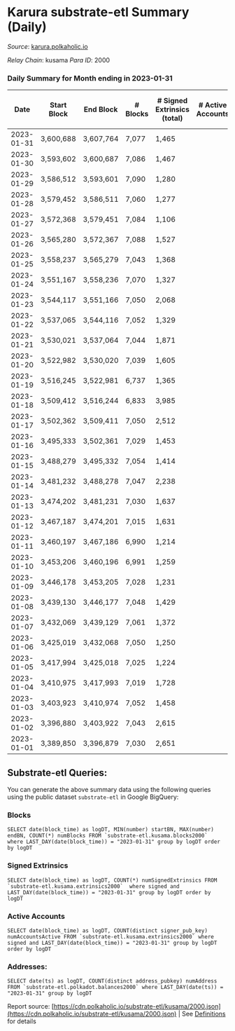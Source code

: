 # Karura substrate-etl Summary (Daily)

_Source_: [karura.polkaholic.io](https://karura.polkaholic.io)

*Relay Chain*: kusama
*Para ID*: 2000



### Daily Summary for Month ending in 2023-01-31


| Date | Start Block | End Block | # Blocks | # Signed Extrinsics (total) | # Active Accounts | # Passive | # New | # Addresses with Balances | # Events | # Transfers | # XCM Transfers In | # XCM Transfers Out |
| ---- | ----------- | --------- | -------- | --------------------------- | ----------------- | --------- | ----- | ------------------------- | -------- | ----------- | ------------------ | ------------------- |
| 2023-01-31 | 3,600,688 | 3,607,764 | 7,077  | 1,465 |  | 39 | 27 | 94,704 | 61,533 | 1,332 ($518,718.19) | 83 ($38,620.36) | 109 ($80,490.69) |
| 2023-01-30 | 3,593,602 | 3,600,687 | 7,086  | 1,467 |  | 42 | 18 | 94,680 | 61,747 | 1,337 ($231,695.23) | 101 ($47,324.94) | 97 ($63,818.21) |
| 2023-01-29 | 3,586,512 | 3,593,601 | 7,090  | 1,280 |  | 47 | 27 | 94,665 | 60,604 | 1,246 ($223,506.20) | 107 ($59,335.51) | 108 ($61,227.79) |
| 2023-01-28 | 3,579,452 | 3,586,511 | 7,060  | 1,277 |  | 29 | 12 | 94,643 | 60,364 | 1,143 ($290,682.94) | 81 ($43,315.37) | 84 ($47,939.97) |
| 2023-01-27 | 3,572,368 | 3,579,451 | 7,084  | 1,106 |  | 39 | 17 | 94,633 | 58,480 | 904 ($208,901.13) | 93 ($53,820.56) | 96 ($62,652.87) |
| 2023-01-26 | 3,565,280 | 3,572,367 | 7,088  | 1,527 |  | 43 | 12 | 94,620 | 62,411 | 1,444 ($405,321.55) | 108 ($54,168.05) | 96 ($67,541.16) |
| 2023-01-25 | 3,558,237 | 3,565,279 | 7,043  | 1,368 |  | 37 | 17 | 94,609 | 60,691 | 1,207 ($211,913.08) | 93 ($51,550.41) | 125 ($43,008.78) |
| 2023-01-24 | 3,551,167 | 3,558,236 | 7,070  | 1,327 |  | 28 | 13 | 94,594 | 60,771 | 1,208 ($221,971.57) | 126 ($56,806.46) | 153 ($61,408.66) |
| 2023-01-23 | 3,544,117 | 3,551,166 | 7,050  | 2,068 |  | 38 | 16 | 94,584 | 67,644 | 2,190 ($525,023.27) | 192 ($145,915.48) | 194 ($140,004.38) |
| 2023-01-22 | 3,537,065 | 3,544,116 | 7,052  | 1,329 |  | 36 | 19 | 94,569 | 60,952 | 1,374 ($349,063.91) | 103 ($37,536.56) | 127 ($58,811.65) |
| 2023-01-21 | 3,530,021 | 3,537,064 | 7,044  | 1,871 |  | 46 | 27 | 94,551 | 65,946 | 2,052 ($572,721.98) | 131 ($54,619.64) | 158 ($50,094.65) |
| 2023-01-20 | 3,522,982 | 3,530,020 | 7,039  | 1,605 |  | 45 | 22 | 94,529 | 64,041 | 1,733 ($400,458.69) | 179 ($85,026.25) | 188 ($122,536.98) |
| 2023-01-19 | 3,516,245 | 3,522,981 | 6,737  | 1,365 |  | 36 | 12 | 94,509 | 59,539 | 1,386 ($260,616.90) | 164 ($63,428.82) | 167 ($76,343.42) |
| 2023-01-18 | 3,509,412 | 3,516,244 | 6,833  | 3,985 |  | 41 | 15 | 94,497 | 76,526 | 2,245 ($529,931.12) | 279 ($131,730.23) | 258 ($140,898.78) |
| 2023-01-17 | 3,502,362 | 3,509,411 | 7,050  | 2,512 |  | 45 | 24 | 94,484 | 72,129 | 2,654 ($488,014.88) | 307 ($95,117.74) | 313 ($144,821.30) |
| 2023-01-16 | 3,495,333 | 3,502,361 | 7,029  | 1,453 |  | 34 | 19 | 94,461 | 61,695 | 1,458 ($307,256.70) | 102 ($17,774.97) | 111 ($56,785.16) |
| 2023-01-15 | 3,488,279 | 3,495,332 | 7,054  | 1,414 |  | 35 | 23 | 94,445 | 61,829 | 1,439 ($313,845.62) | 115 ($25,094.51) | 118 ($27,853.41) |
| 2023-01-14 | 3,481,232 | 3,488,278 | 7,047  | 2,238 |  | 39 | 22 | 94,427 | 68,636 | 2,265 ($500,317.36) | 165 ($61,728.20) | 206 ($72,720.69) |
| 2023-01-13 | 3,474,202 | 3,481,231 | 7,030  | 1,637 |  | 39 | 22 | 94,408 | 63,256 | 1,677 ($371,844.80) | 106 ($53,042.01) | 116 ($59,852.70) |
| 2023-01-12 | 3,467,187 | 3,474,201 | 7,015  | 1,631 |  | 44 | 26 | 94,388 | 62,227 | 1,414 ($316,059.45) | 87 ($16,342.21) | 131 ($40,180.06) |
| 2023-01-11 | 3,460,197 | 3,467,186 | 6,990  | 1,214 |  | 42 | 22 | 94,368 | 59,086 | 1,092 ($380,333.43) | 85 ($23,430.14) | 116 ($34,730.91) |
| 2023-01-10 | 3,453,206 | 3,460,196 | 6,991  | 1,259 |  | 32 | 18 | 94,349 | 59,267 | 1,026 ($190,541.99) | 92 ($45,380.10) | 96 ($76,674.55) |
| 2023-01-09 | 3,446,178 | 3,453,205 | 7,028  | 1,231 |  | 39 | 17 | 94,332 | 59,739 | 1,138 ($167,596.99) | 113 ($24,641.63) | 132 ($21,615.44) |
| 2023-01-08 | 3,439,130 | 3,446,177 | 7,048  | 1,429 |  | 40 | 18 | 94,318 | 61,135 | 1,246 ($199,061.51) | 102 ($15,079.39) | 135 ($22,104.07) |
| 2023-01-07 | 3,432,069 | 3,439,129 | 7,061  | 1,372 |  | 41 | 18 | 94,302 | 60,216 | 1,024 ($180,908.76) | 110 ($19,818.65) | 102 ($19,634.73) |
| 2023-01-06 | 3,425,019 | 3,432,068 | 7,050  | 1,250 |  | 38 | 21 | 94,284 | 59,899 | 1,213 ($214,053.33) | 67 ($16,286.07) | 84 ($16,437.61) |
| 2023-01-05 | 3,417,994 | 3,425,018 | 7,025  | 1,224 |  | 33 | 11 | 94,265 | 59,213 | 1,067 ($183,352.22) | 64 ($9,310.22) | 93 ($19,678.18) |
| 2023-01-04 | 3,410,975 | 3,417,993 | 7,019  | 1,728 |  | 30 | 11 | 94,255 | 63,738 | 1,719 ($465,032.06) | 96 ($35,039.73) | 135 ($66,764.15) |
| 2023-01-03 | 3,403,923 | 3,410,974 | 7,052  | 1,458 |  | 34 | 14 | 94,244 | 61,442 | 1,379 ($367,461.79) | 69 ($18,958.51) | 96 ($21,896.32) |
| 2023-01-02 | 3,396,880 | 3,403,922 | 7,043  | 2,615 |  | 45 | 12 | 94,231 | 72,270 | 2,845 ($1,011,558.15) | 135 ($43,085.95) | 165 ($73,835.15) |
| 2023-01-01 | 3,389,850 | 3,396,879 | 7,030  | 2,651 |  | 54 | 23 | 94,220 | 71,467 | 2,477 ($789,597.67) | 163 ($51,773.52) | 169 ($55,143.64) |

## Substrate-etl Queries:
You can generate the above summary data using the following queries using the public dataset `substrate-etl` in Google BigQuery:


### Blocks
```
SELECT date(block_time) as logDT, MIN(number) startBN, MAX(number) endBN, COUNT(*) numBlocks FROM `substrate-etl.kusama.blocks2000`  where LAST_DAY(date(block_time)) = "2023-01-31" group by logDT order by logDT
```


### Signed Extrinsics
```
SELECT date(block_time) as logDT, COUNT(*) numSignedExtrinsics FROM `substrate-etl.kusama.extrinsics2000`  where signed and LAST_DAY(date(block_time)) = "2023-01-31" group by logDT order by logDT
```


### Active Accounts
```
SELECT date(block_time) as logDT, COUNT(distinct signer_pub_key) numAccountsActive FROM `substrate-etl.kusama.extrinsics2000` where signed and LAST_DAY(date(block_time)) = "2023-01-31" group by logDT order by logDT
```


### Addresses:
```
SELECT date(ts) as logDT, COUNT(distinct address_pubkey) numAddress FROM `substrate-etl.polkadot.balances2000` where LAST_DAY(date(ts)) = "2023-01-31" group by logDT
```



Report source: [https://cdn.polkaholic.io/substrate-etl/kusama/2000.json](https://cdn.polkaholic.io/substrate-etl/kusama/2000.json) | See [Definitions](/DEFINITIONS.md) for details
